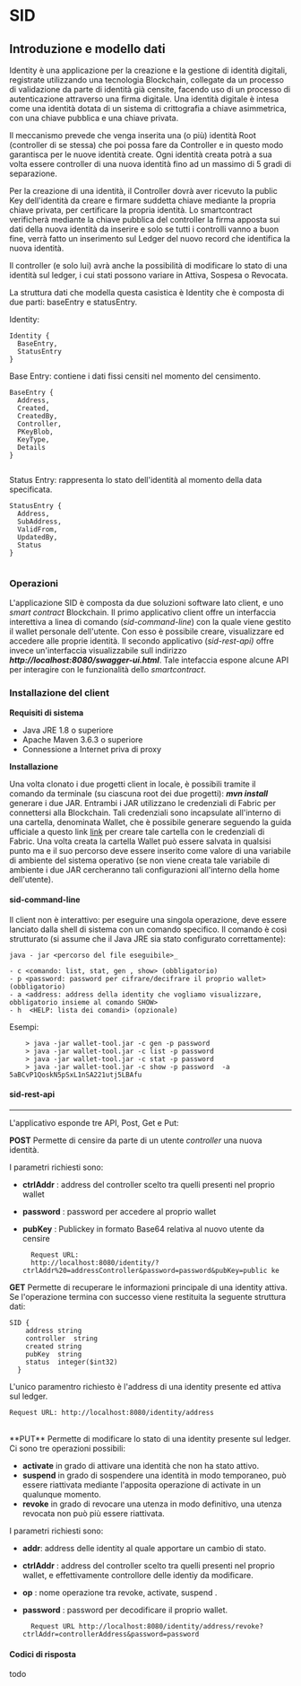 # SID

## Introduzione e modello dati

Identity è una applicazione per la creazione e la gestione di identità digitali, registrate utilizzando una tecnologia Blockchain, collegate da un processo di validazione da parte di identità già censite, facendo uso di un processo di autenticazione attraverso una firma digitale. 
Una identità digitale è intesa come una identità dotata di un sistema di crittografia a chiave asimmetrica, con una chiave pubblica e una chiave privata.

Il meccanismo prevede che venga inserita una (o più) identità Root (controller di se stessa) che poi possa fare da Controller e in questo modo garantisca per le nuove identità create. Ogni identità creata potrà a sua volta essere controller di una nuova identità fino ad un massimo di 5 gradi di separazione.

Per la creazione di una identità, il Controller dovrà aver ricevuto la public Key 
dell'identità da creare e firmare suddetta chiave mediante la propria chiave privata, per certificare la propria identità. Lo smartcontract verificherà mediante la chiave pubblica del controller la firma apposta sui dati della nuova identità da inserire e solo se tutti i controlli vanno a buon fine, verrà fatto un inserimento sul Ledger del nuovo record che identifica la nuova identità.

Il controller (e solo lui) avrà anche la possibilità di modificare lo stato di una identità sul ledger, i cui stati possono variare in Attiva, Sospesa o Revocata.

La struttura dati che modella questa casistica è Identity che è composta di due parti: baseEntry e statusEntry.  


Identity:

```
Identity { 
  BaseEntry,
  StatusEntry
}
```

Base Entry: contiene i dati fissi censiti nel momento del censimento.

```
BaseEntry {
  Address,
  Created,
  CreatedBy,
  Controller,
  PKeyBlob,
  KeyType,
  Details
}
  
```

Status Entry: rappresenta lo stato dell'identità al momento della data specificata.

```
StatusEntry {
  Address,
  SubAddress,
  ValidFrom,
  UpdatedBy,
  Status
}
  
```


### Operazioni

L'applicazione SID è composta da due soluzioni software lato client, e uno *smart contract* Blockchain. Il primo applicativo  client offre un interfaccia interettiva a linea di comando (*sid-command-line*) con la quale viene gestito il wallet personale dell'utente. Con esso è possibile creare, visualizzare ed accedere alle proprie identità. Il secondo applicativo (*sid-rest-api)* offre invece un'interfaccia visualizzabile sull indirizzo ***http://localhost:8080/swagger-ui.html***. Tale intefaccia espone alcune API per interagire con le funzionalità dello *smartcontract*. 
### Installazione del client

**Requisiti di sistema**

- Java JRE 1.8 o superiore
- Apache Maven 3.6.3 o superiore
- Connessione a Internet priva di proxy

**Installazione**

Una volta clonato i due progetti client in locale, è possibili tramite il comando da terminale (su ciascuna root dei due progetti): ***mvn install*** generare i due JAR.
Entrambi i JAR utilizzano le credenziali di Fabric per connettersi alla Blockchain. Tali credenziali sono incapsulate all'interno di una cartella, denominata Wallet, che è possibile generare seguendo la guida ufficiale a questo link [link](https://hyperledger-fabric.readthedocs.io/en/latest/write_first_app.html#first-the-application-enrolls-the-admin-user) per creare tale cartella con le credenziali di Fabric. Una volta creata la cartella Wallet può essere salvata in qualsisi punto ma e il suo percorso deve essere inserito come valore di una variabile di ambiente del sistema operativo (se non viene creata tale variabile di ambiente i due JAR cercheranno tali configurazioni all'interno della home dell'utente).

#### sid-command-line


Il client non è interattivo: per eseguire una singola operazione, deve essere lanciato dalla shell di sistema con un comando specifico. Il comando è così strutturato (si assume che il Java JRE sia stato configurato correttamente):
	
	java - jar <percorso del file eseguibile>_
	
	- c <comando: list, stat, gen , show> (obbligatorio)
	- p <password: password per cifrare/decifrare il proprio wallet> (obbligatorio)
	- a <address: address della identity che vogliamo visualizzare, obbligatorio insieme al comando SHOW> 
	- h  <HELP: lista dei comandi> (opzionale)
	
Esempi:


		> java -jar wallet-tool.jar -c gen -p password
		> java -jar wallet-tool.jar -c list -p password
		> java -jar wallet-tool.jar -c stat -p password
		> java -jar wallet-tool.jar -c show -p password  -a 5aBCvP1QoskN5pSxL1nSA221utj5LBAfu



	
		
#### sid-rest-api

***

L'applicativo esponde tre API, Post, Get e Put:

 **POST** 
 Permette di censire da parte di un utente *controller* una nuova identità.

I parametri richiesti sono:

- **ctrlAddr** : address del controller scelto tra quelli presenti nel proprio wallet
- **password** : password per accedere al proprio wallet
- **pubKey**   : Publickey in formato Base64 relativa al nuovo utente da censire 
	
		Request URL: 
		http://localhost:8080/identity/?ctrlAddr%20=addressController&password=password&pubKey=public ke

**GET** 
Permette di recuperare le informazioni principale di una identity attiva. Se l'operazione termina con successo viene restituita la seguente struttura dati:

	SID {
		address	string
		controller	string
		created	string
		pubKey	string
		status	integer($int32)
	  }
L'unico paramentro richiesto è l'address di una identity presente ed attiva sul ledger.

	Request URL: http://localhost:8080/identity/address
<br />
**PUT**
Permette di modificare lo stato di una identity presente sul ledger. Ci sono tre operazioni possibili:<br />

- **activate** in grado di attivare una identità che non ha stato attivo.<br />
- **suspend** in grado di sospendere una identità in modo temporaneo, può essere riattivata mediante l'apposita operazione di activate in un qualunque momento.<br />
- **revoke** in grado di revocare una utenza in modo definitivo, una utenza revocata non può più essere riattivata.<br />

I parametri richiesti sono:

- **addr**: address delle identity al quale apportare un cambio di stato.
- **ctrlAddr** : address del controller scelto tra quelli presenti nel proprio wallet, e effettivamente controllore delle identiy da modificare.
- **op** : nome operazione  tra revoke, activate, suspend .
- **password** : password per  decodificare il proprio wallet.
	
	
		Request URL http://localhost:8080/identity/address/revoke?ctrlAddr=controllerAddress&password=password

#### Codici di risposta
 todo

